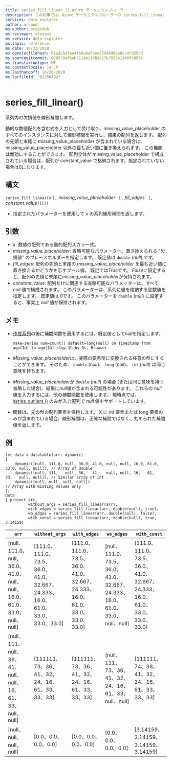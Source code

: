 ```yaml
---
title: series_fill_linear ()-Azure データエクスプローラー
description: この記事では、Azure データエクスプローラーの series_fill_linear () について説明します。
services: data-explorer
author: orspod
ms.author: orspodek
ms.reviewer: alexans
ms.service: data-explorer
ms.topic: reference
ms.date: 10/23/2018
ms.openlocfilehash: 01a2e5dfee4f68a0a5aee55946960e8cc0fd25cd
ms.sourcegitcommit: 608539af6ab511aa11d82c17b782641340fc8974
ms.translationtype: MT
ms.contentlocale: ja-JP
ms.lasthandoff: 10/20/2020
ms.locfileid: "92250792"
---
```

# <a name="series_fill_linear"></a>series_fill_linear()

系列内の欠損値を線形補間します。

動的な数値配列を含む式を入力として受け取り、missing_value_placeholder のすべてのインスタンスに対して線形補間を実行し、結果の配列を返します。 配列の先頭と末尾に missing_value_placeholder が含まれている場合は、missing_value_placeholder 以外の最も近い値に置き換えられます。 この機能は無効にすることができます。 配列全体が missing_value_placeholder で構成されている場合は、配列が constant_value で格納されます。指定されていない場合は0になります。  

## <a name="syntax"></a>構文

`series_fill_linear(`*x* `[,` *missing_value_placeholder* ` [,` *fill_edges* ` [,` *constant_value*`]]]))`
* 指定されたパラメーターを使用して *x* の系列線形補間を返します。
 

## <a name="arguments"></a>引数

* *x*: 数値の配列である動的配列スカラー式。
* *missing_value_placeholder*: 省略可能なパラメーター。置き換えられる "欠損値" のプレースホルダーを指定します。 既定値は `double` (*null*) です。
* *fill_edges*: 配列の先頭と末尾の *missing_value_placeholder* を最も近い値に置き換えるかどうかを示すブール値。 既定では*True*です。 *False*に設定すると、配列の先頭と末尾に*missing_value_placeholder*が保持されます。
* *constant_value*: 配列だけに関連する省略可能なパラメーターは、すべて *null* 値で構成されます。 このパラメーターは、系列に値を格納する定数値を指定します。 既定値は *0*です。 このパラメーターを `double` (*null*) に設定すると、事実上 *null* 値が保持されます。

## <a name="notes"></a>メモ

* [作成系列](make-seriesoperator.md)の後に補間関数を適用するには、既定値として*null*を指定します。 

    <!-- csl: https://help.kusto.windows.net:443/Samples -->
    ```kusto
    make-series num=count() default=long(null) on TimeStamp from ago(1d) to ago(1h) step 1h by Os, Browser
    ```

* *Missing_value_placeholder*は、実際の要素型に変換される任意の型にすることができます。 そのため、 `double` (*null*)、 `long` (*null*)、 `int` (*null*) は同じ意味を持ちます。
* *Missing_value_placeholder*が `double` (*null*) の場合 (または同じ意味を持つ省略した場合)、結果に*null*値が含まれる可能性があります。 これらの *null* 値を入力するには、他の補間関数を使用します。 現時点では、 [series_outliers ()](series-outliersfunction.md) のみが入力配列で *null* 値をサポートしています。
* 関数は、元の型の配列要素を保持します。 X に int 要素または long 要素のみが含まれている場合、線形補間は、正確な補間ではなく、丸められた補間値を返します。

## <a name="example"></a>例

<!-- csl: https://help.kusto.windows.net:443/Samples -->
```kusto
let data = datatable(arr: dynamic)
[
    dynamic([null, 111.0, null, 36.0, 41.0, null, null, 16.0, 61.0, 33.0, null, null]), // Array of double    
    dynamic([null, 111,   null, 36,   41,   null, null, 16,   61,   33,   null, null]), // Similar array of int
    dynamic([null, null, null, null])                                                   // Array with missing values only
];
data
| project arr, 
          without_args = series_fill_linear(arr),
          with_edges = series_fill_linear(arr, double(null), true),
          wo_edges = series_fill_linear(arr, double(null), false),
          with_const = series_fill_linear(arr, double(null), true, 3.14159)  

```

|`arr`|`without_args`|`with_edges`|`wo_edges`|`with_const`|
|---|---|---|---|---|
|[null、111.0、null、36.0、41.0、null、null、16.0、61.0、33.0、null、null]|[111.0、111.0、73.5、36.0、41.0、32.667、24.333、16.0、61.0、33.0、33.0、33.0]|[111.0、111.0、73.5、36.0、41.0、32.667、24.333、16.0、61.0、33.0、33.0、33.0]|[null、111.0、73.5、36.0、41.0、32.667、24.333、16.0、61.0、33.0、null、null]|[111.0、111.0、73.5、36.0、41.0、32.667、24.333、16.0、61.0、33.0、33.0、33.0]|
|[null、111、null、36、41、null、null、16、61、33、null、null]|[111111、73、36、41、32、24、16、61、33、33、33]|[111111、73、36、41、32、24、16、61、33、33、33]|[null、111、73、36、41、32、24、16、61、33、null、null]|[111111、74、38、41、32、24、16、61、33、33、33]|
|[null、null、null、null]|[0.0、0.0、0.0、0.0]|[0.0、0.0、0.0、0.0]|[0.0、0.0、0.0、0.0]|[3.14159、3.14159、3.14159、3.14159]|
